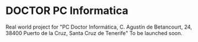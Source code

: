 # DOCTOR PC Informatica

Real world project for "PC Doctor Informática, C. Agustín de Betancourt, 24, 38400 Puerto de la Cruz, Santa Cruz de Tenerife"
To be launched soon.
